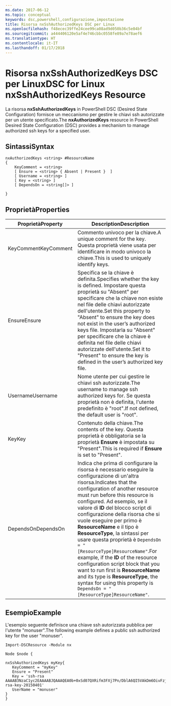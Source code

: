 ```yaml
---
ms.date: 2017-06-12
ms.topic: conceptual
keywords: dsc,powershell,configurazione,impostazione
title: Risorsa nxSshAuthorizedKeys DSC per Linux
ms.openlocfilehash: f48ecec39ffe24cee99ca08ad9d050b36c5e04bf
ms.sourcegitcommit: a444406120e5af4e746cbbc0558fe89a7e78aef6
ms.translationtype: HT
ms.contentlocale: it-IT
ms.lasthandoff: 01/17/2018
---
```

# <a name="dsc-for-linux-nxsshauthorizedkeys-resource"></a><span data-ttu-id="8443d-103">Risorsa nxSshAuthorizedKeys DSC per Linux</span><span class="sxs-lookup"><span data-stu-id="8443d-103">DSC for Linux nxSshAuthorizedKeys Resource</span></span>

<span data-ttu-id="8443d-104">La risorsa **nxSshAuthorizedKeys** in PowerShell DSC (Desired State Configuration) fornisce un meccanismo per gestire le chiavi ssh autorizzate per un utente specificato.</span><span class="sxs-lookup"><span data-stu-id="8443d-104">The **nxAuthorizedKeys** resource in PowerShell Desired State Configuration (DSC) provides a mechanism to manage authorized ssh keys for a specified user.</span></span>

## <a name="syntax"></a><span data-ttu-id="8443d-105">Sintassi</span><span class="sxs-lookup"><span data-stu-id="8443d-105">Syntax</span></span>

```
nxAuthorizedKeys <string> #ResourceName
{
    KeyComment = <string>
    [ Ensure = <string> { Absent | Present }  ]
    [ Username = <string> ]
    [ Key = <string> ]
    [ DependsOn = <string[]> ]

}
```

## <a name="properties"></a><span data-ttu-id="8443d-106">Proprietà</span><span class="sxs-lookup"><span data-stu-id="8443d-106">Properties</span></span>

|  <span data-ttu-id="8443d-107">Proprietà</span><span class="sxs-lookup"><span data-stu-id="8443d-107">Property</span></span> |  <span data-ttu-id="8443d-108">Description</span><span class="sxs-lookup"><span data-stu-id="8443d-108">Description</span></span> | 
|---|---|
| <span data-ttu-id="8443d-109">KeyComment</span><span class="sxs-lookup"><span data-stu-id="8443d-109">KeyComment</span></span>| <span data-ttu-id="8443d-110">Commento univoco per la chiave.</span><span class="sxs-lookup"><span data-stu-id="8443d-110">A unique comment for the key.</span></span> <span data-ttu-id="8443d-111">Questa proprietà viene usata per identificare in modo univoco la chiave.</span><span class="sxs-lookup"><span data-stu-id="8443d-111">This is used to uniquely identify keys.</span></span>| 
| <span data-ttu-id="8443d-112">Ensure</span><span class="sxs-lookup"><span data-stu-id="8443d-112">Ensure</span></span>| <span data-ttu-id="8443d-113">Specifica se la chiave è definita.</span><span class="sxs-lookup"><span data-stu-id="8443d-113">Specifies whether the key is defined.</span></span> <span data-ttu-id="8443d-114">Impostare questa proprietà su "Absent" per specificare che la chiave non esiste nel file delle chiavi autorizzate dell'utente.</span><span class="sxs-lookup"><span data-stu-id="8443d-114">Set this property to "Absent" to ensure the key does not exist in the user’s authorized keys file.</span></span> <span data-ttu-id="8443d-115">Impostarla su "Absent" per specificare che la chiave è definita nel file delle chiavi autorizzate dell'utente.</span><span class="sxs-lookup"><span data-stu-id="8443d-115">Set it to "Present" to ensure the key is defined in the user’s authorized key file.</span></span>| 
| <span data-ttu-id="8443d-116">Username</span><span class="sxs-lookup"><span data-stu-id="8443d-116">Username</span></span>| <span data-ttu-id="8443d-117">Nome utente per cui gestire le chiavi ssh autorizzate.</span><span class="sxs-lookup"><span data-stu-id="8443d-117">The username to manage ssh authorized keys for.</span></span> <span data-ttu-id="8443d-118">Se questa proprietà non è definita, l'utente predefinito è "root".</span><span class="sxs-lookup"><span data-stu-id="8443d-118">If not defined, the default user is "root".</span></span>| 
| <span data-ttu-id="8443d-119">Key</span><span class="sxs-lookup"><span data-stu-id="8443d-119">Key</span></span>| <span data-ttu-id="8443d-120">Contenuto della chiave.</span><span class="sxs-lookup"><span data-stu-id="8443d-120">The contents of the key.</span></span> <span data-ttu-id="8443d-121">Questa proprietà è obbligatoria se la proprietà **Ensure** è impostata su "Present".</span><span class="sxs-lookup"><span data-stu-id="8443d-121">This is required if **Ensure** is set to "Present".</span></span>| 
| <span data-ttu-id="8443d-122">DependsOn</span><span class="sxs-lookup"><span data-stu-id="8443d-122">DependsOn</span></span> | <span data-ttu-id="8443d-123">Indica che prima di configurare la risorsa è necessario eseguire la configurazione di un'altra risorsa.</span><span class="sxs-lookup"><span data-stu-id="8443d-123">Indicates that the configuration of another resource must run before this resource is configured.</span></span> <span data-ttu-id="8443d-124">Ad esempio, se il valore di **ID** del blocco script di configurazione della risorsa che si vuole eseguire per primo è **ResourceName** e il tipo è **ResourceType**, la sintassi per usare questa proprietà è `DependsOn = "[ResourceType]ResourceName"`.</span><span class="sxs-lookup"><span data-stu-id="8443d-124">For example, if the **ID** of the resource configuration script block that you want to run first is **ResourceName** and its type is **ResourceType**, the syntax for using this property is `DependsOn = "[ResourceType]ResourceName"`.</span></span>| 

## <a name="example"></a><span data-ttu-id="8443d-125">Esempio</span><span class="sxs-lookup"><span data-stu-id="8443d-125">Example</span></span>

<span data-ttu-id="8443d-126">L'esempio seguente definisce una chiave ssh autorizzata pubblica per l'utente "monuser".</span><span class="sxs-lookup"><span data-stu-id="8443d-126">The following example defines a public ssh authorized key for the user "monuser".</span></span>

```
Import-DSCResource -Module nx 

Node $node {

nxSshAuthorizedKeys myKey{
   KeyComment = "myKey"
   Ensure = "Present"
   Key = 'ssh-rsa AAAAB3NzaC1yc2EAAAABJQAAAQEA0b+0xSd07QXRifm3FXj7Pn/DblA6QI5VAkDm6OivFzj3U6qGD1VJ6AAxWPCyMl/qhtpRtxZJDu/TxD8AyZNgc8aN2CljN1hOMbBRvH2q5QPf/nCnnJRaGsrxIqZjyZdYo9ZEEzjZUuMDM5HI1LA9B99k/K6PK2Bc1NLivpu7nbtVG2tLOQs+GefsnHuetsRMwo/+c3LtwYm9M0XfkGjYVCLO4CoFuSQpvX6AB3TedUy6NZ0iuxC0kRGg1rIQTwSRcw+McLhslF0drs33fw6tYdzlLBnnzimShMuiDWiT37WqCRovRGYrGCaEFGTG2e0CN8Co8nryXkyWc6NSDNpMzw== rsa-key-20150401'
   UserName = "monuser"
} 
}
```

